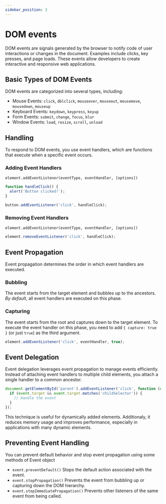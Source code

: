 ```yaml
---
sidebar_position: 3
---
```


# DOM events

DOM events are signals generated by the browser to notify code of user
interactions or changes in the document. Examples include clicks, key presses,
and page loads. These events allow developers to create interactive and
responsive web applications.

## Basic Types of DOM Events

DOM events are categorized into several types, including:

- Mouse Events: `click`, `dblclick`, `mouseover`, `mouseout`, `mousemove`,
  `mousedown`, `mouseup`
- Keyboard Events: `keydown`, `keypress`, `keyup`
- Form Events: `submit`, `change`, `focus`, `blur`
- Window Events: `load`, `resize`, `scroll`, `unload`

## Handling

To respond to DOM events, you use event handlers, which are functions that
execute when a specific event occurs.

### Adding Event Handlers

`element.addEventListener(eventType, eventHandler, [options])`

```javascript
function handleClick() {
  alert('Button clicked!');
}

button.addEventListener('click', handleClick);
```

### Removing Event Handlers

`element.addEventListener(eventType, eventHandler, [options])`

```javascript
element.removeEventListener('click', handleClick);
```

## Event Propagation

Event propagation determines the order in which event handlers are executed.

### Bubbling

The event starts from the target element and bubbles up to the ancestors. _By
default_, all event handlers are executed on this phase.

### Capturing

The event starts from the root and captures down to the target element. To
execute the event handler on this phase, you need to add `{ capture: true }` (or
just `true`) as the third argument.

```javascript
element.addEventListener('click', eventHandler, true);
```

## Event Delegation

Event delegation leverages event propagation to manage events efficiently.
Instead of attaching event handlers to multiple child elements, you attach a
single handler to a common ancestor.

```javascript
document.getElementById('parent').addEventListener('click', function (event) {
  if (event.target && event.target.matches('childSelector')) {
    // Handle the event
  }
});
```

This technique is useful for dynamically added elements. Additionaly, it reduces
memory usage and improves performance, especially in applications with many
dynamic elements.

## Preventing Event Handling

You can prevent default behavior and stop event propagation using some methods
of Event object

- `event.preventDefault()` Stops the default action associated with the event.
- `event.stopPropagation()` Prevents the event from bubbling up or capturing
  down the DOM hierarchy.
- `event.stopImmediatePropagation()` Prevents other listeners of the same event
  from being called.
